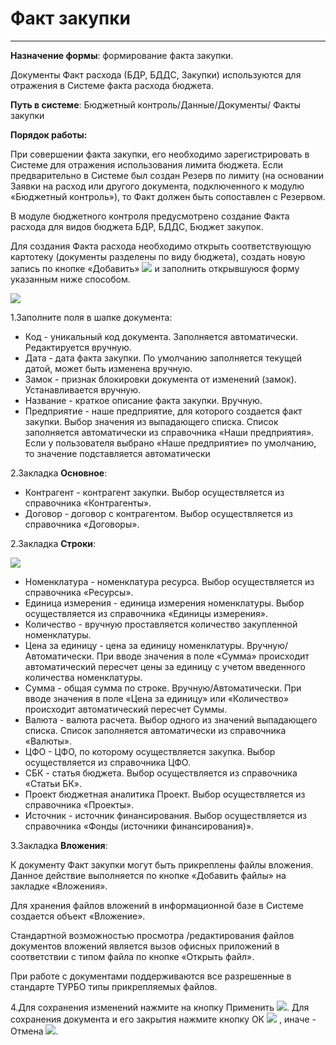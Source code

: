 ﻿#  Факт закупки
 _ _ __  __

**Назначение формы**: формирование факта закупки.

Документы Факт расхода (БДР, БДДС, Закупки) используются для отражения в Системе факта расхода бюджета.


**Путь в системе**: Бюджетный контроль/Данные/Документы/ Факты закупки

**Порядок работы:**

При совершении факта закупки, его необходимо зарегистрировать в Системе для отражения использования лимита бюджета. Если предварительно в Системе был создан Резерв по лимиту (на основании Заявки на расход или другого документа, подключенного к модулю «Бюджетный контроль»), то Факт должен быть сопоставлен с Резервом.

В модуле бюджетного контроля предусмотрено создание Факта расхода для видов бюджета БДР, БДДС, Бюджет закупок.

Для создания Факта расхода необходимо открыть соответствующую картотеку (документы разделены по виду бюджета), создать новую запись по кнопке «Добавить» ![](topic:Com.AddFiles.Buttons.Btn_Add.png) и заполнить открывшуюся форму указанным ниже способом.

![](topic:.AddFiles.Screenshot_2799.jpg)

1.Заполните поля в шапке документа:

* Код - уникальный код документа. Заполняется автоматически. Редактируется вручную.
* Дата - дата факта закупки. По умолчанию заполняется текущей датой, может быть изменена вручную.
* Замок - признак блокировки документа от изменений (замок). Устанавливается вручную.
* Название - краткое описание факта закупки. Вручную.
* Предприятие - наше предприятие, для которого создается факт закупки. Выбор значения из выпадающего списка. Список заполняется автоматически из справочника «Наши предприятия». Если у пользователя выбрано «Наше предприятие» по умолчанию, то значение подставляется автоматически

2.Закладка **Основное**:


* Контрагент - контрагент закупки. Выбор осуществляется из справочника «Контрагенты».
* Договор - договор с контрагентом. Выбор осуществляется из справочника «Договоры».

2.Закладка **Строки**:

![](topic:.AddFiles.Screenshot_2800.jpg)

* Номенклатура - номенклатура ресурса. Выбор осуществляется из справочника «Ресурсы».
* Единица измерения - единица измерения номенклатуры. Выбор осуществляется из справочника «Единицы измерения».
* Количество - вручную проставляется количество закупленной номенклатуры.
* Цена за единицу - цена за единицу номенклатуры. Вручную/Автоматически. При вводе значения в поле «Сумма» происходит автоматический пересчет цены за единицу с учетом введенного количества номенклатуры.
* Сумма - общая сумма по строке. Вручную/Автоматически. При вводе значения в поле «Цена за единицу» или «Количество» происходит автоматический пересчет Суммы.
* Валюта - валюта расчета.  Выбор одного из значений выпадающего списка. Список заполняется автоматически из справочника «Валюты».
* ЦФО - ЦФО, по которому осуществляется закупка. Выбор осуществляется из справочника ЦФО.
* СБК - статья бюджета. Выбор осуществляется из справочника «Статьи БК».
* Проект бюджетная аналитика Проект. Выбор осуществляется из справочника «Проекты».
* Источник - источник финансирования. Выбор осуществляется из справочника «Фонды (источники финансирования)».

3.Закладка **Вложения**:

К документу Факт закупки могут быть прикреплены файлы вложения. Данное действие выполняется по кнопке «Добавить файлы» на закладке «Вложения».

Для хранения файлов вложений в информационной базе в Системе создается объект «Вложение».

Стандартной возможностью просмотра /редактирования файлов документов вложений является вызов офисных приложений в соответствии с типом файла по кнопке «Открыть файл».

При работе с документами поддерживаются все разрешенные в стандарте ТУРБО типы прикрепляемых файлов.

4.Для сохранения изменений нажмите на кнопку Применить ![](topic:Com.AddFiles.Buttons.Btn_OK.png). Для сохранения документа и его закрытия нажмите кнопку ОК ![](topic:Com.AddFiles.Buttons.Btn_Post.png) , иначе - Отмена ![](topic:Com.AddFiles.Buttons.Btn_CloseCancel.png).
